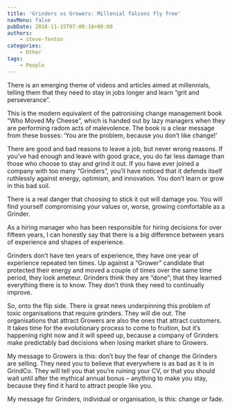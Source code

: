 ```yaml
---
title: 'Grinders vs Growers: Millenial falcons fly free'
navMenu: false
pubDate: 2018-11-15T07:00:18+00:00
authors:
    - steve-fenton
categories:
    - Other
tags:
    - People
---
```


There is an emerging theme of videos and articles aimed at millennials, telling them that they need to stay in jobs longer and learn “grit and perseverance”.

This is the modern equivalent of the patronising change management book “Who Moved My Cheese”, which is handed out by lazy managers when they are performing radom acts of malevolence. The book is a clear message from these bosses: ‘You are the problem, because you don’t like change!’

There are good and bad reasons to leave a job, but never wrong reasons. If you’ve had enough and leave with good grace, you do far less damage than those who choose to stay and grind it out. If you have ever joined a company with too many “Grinders”, you’ll have noticed that it defends itself ruthlessly against energy, optimism, and innovation. You don’t learn or grow in this bad soil.

There is a real danger that choosing to stick it out will damage you. You will find yourself compromising your values or, worse, growing comfortable as a Grinder.

As a hiring manager who has been responsible for hiring decisions for over fifteen years, I can honestly say that there is a big difference between years of experience and shapes of experience.

Grinders don’t have ten years of experience, they have one year of experience repeated ten times. Up against a “Grower” candidate that protected their energy and moved a couple of times over the same time period, they look ameteur. Grinders think they are “done”; that they learned everything there is to know. They don’t think they need to continually improve.

So, onto the flip side. There is great news underpinning this problem of toxic organisations that require grinders. They will die out. The organisations that attract Growers are also the ones that attract customers. It takes time for the evolutionary process to come to fruition, but it’s happening right now and it will speed up, because a company of Grinders make predictably bad decisions when losing market share to Growers.

My message to Growers is this: don’t buy the fear of change the Grinders are selling. They need you to believe that everywhere is as bad as it is in GrindCo. They will tell you that you’re ruining your CV, or that you should wait until after the mythical annual bonus – anything to make you stay, because they find it hard to attract people like you.

My message for Grinders, individual or organisation, is this: change or fade.